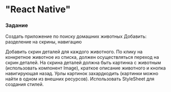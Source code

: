 # "React Native"

### Задание
Создать приложение по поиску домашних животных
Добавить: разделение на скрины, навигацию

Добавить скрин деталей для каждого животного.
По клику на конкретное животное из списка, должен осуществляться переход на скрин деталей.
На скрина деталей должна быть картинка с животным (использовать компонент Image), краткое описание животного и кнопка навигирующая назад.
Урлы картинок захардкодить (картинки можно найти в одном из внешних ресурсов).
Использовать StyleSheet для создания стилей.
